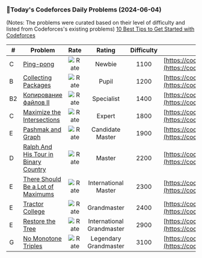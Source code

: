 ### 🌟Today's Codeforces Daily Problems (2024-06-04)
(Notes: The problems were curated based on their level of difficulty and listed from Codeforces's existing problems)
[10 Best Tips to Get Started with Codeforces](https://github.com/ika9810/Codeforces-Daily-Problems/blob/main/10%20Best%20Tips%20to%20Get%20Started%20with%20Codeforces.md)

| # | Problem | Rate| Rating | Difficulty | Contest |
|---| ----- | :--------: | :----------: | :----------: | ---------- |
|C|[Ping-pong](https://codeforces.com/contest/1455/problem/C)|![Rate](https://img.shields.io/badge/Newbie-1100-lightgrey)|Newbie|1100|[https://codeforces.com/contest/1455](https://codeforces.com/contest/1455)|
|B|[Collecting Packages](https://codeforces.com/contest/1294/problem/B)|![Rate](https://img.shields.io/badge/Pupil-1200-brightgreen)|Pupil|1200|[https://codeforces.com/contest/1294](https://codeforces.com/contest/1294)|
|B2|[Копирование файлов II](https://codeforces.com/contest/1769/problem/B2)|![Rate](https://img.shields.io/badge/Specialist-1400-9cf)|Specialist|1400|[https://codeforces.com/contest/1769](https://codeforces.com/contest/1769)|
|C|[Maximize the Intersections](https://codeforces.com/contest/1552/problem/C)|![Rate](https://img.shields.io/badge/Expert-1800-blue)|Expert|1800|[https://codeforces.com/contest/1552](https://codeforces.com/contest/1552)|
|E|[Pashmak and Graph](https://codeforces.com/contest/459/problem/E)|![Rate](https://img.shields.io/badge/Candidate%20Master-1900-blueviolet)|Candidate Master|1900|[https://codeforces.com/contest/459](https://codeforces.com/contest/459)|
|D|[Ralph And His Tour in Binary Country](https://codeforces.com/contest/894/problem/D)|![Rate](https://img.shields.io/badge/Master-2200-orange)|Master|2200|[https://codeforces.com/contest/894](https://codeforces.com/contest/894)|
|E|[There Should Be a Lot of Maximums](https://codeforces.com/contest/1805/problem/E)|![Rate](https://img.shields.io/badge/International%20Master-2300-orange)|International Master|2300|[https://codeforces.com/contest/1805](https://codeforces.com/contest/1805)|
|E|[Tractor College](https://codeforces.com/contest/200/problem/E)|![Rate](https://img.shields.io/badge/Grandmaster-2400-red)|Grandmaster|2400|[https://codeforces.com/contest/200](https://codeforces.com/contest/200)|
|E|[Restore the Tree](https://codeforces.com/contest/871/problem/E)|![Rate](https://img.shields.io/badge/International%20Grandmaster-2900-red)|International Grandmaster|2900|[https://codeforces.com/contest/871](https://codeforces.com/contest/871)|
|G|[No Monotone Triples](https://codeforces.com/contest/1332/problem/G)|![Rate](https://img.shields.io/badge/Legendary%20Grandmaster-3100-red)|Legendary Grandmaster|3100|[https://codeforces.com/contest/1332](https://codeforces.com/contest/1332)|
